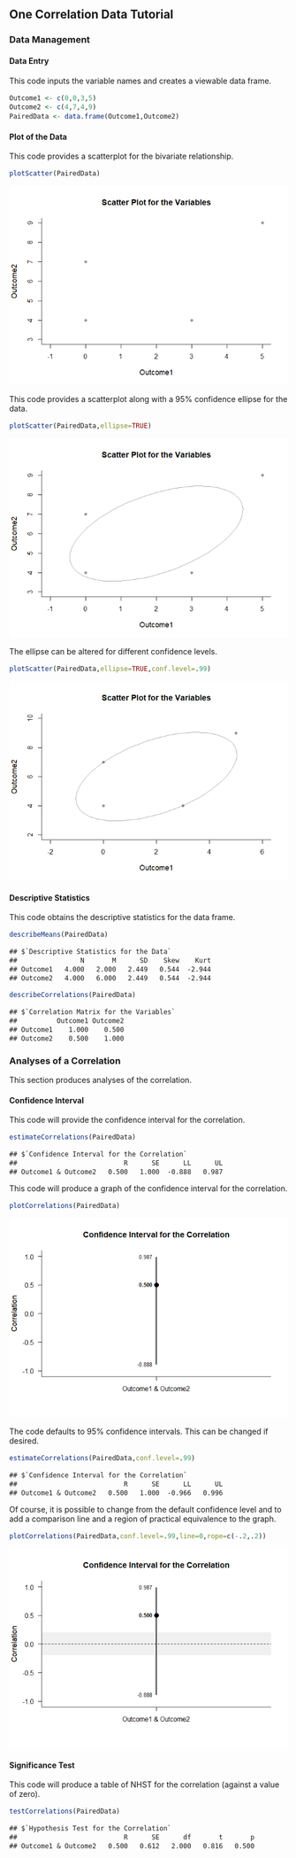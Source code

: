 
## One Correlation Data Tutorial

### Data Management

#### Data Entry

This code inputs the variable names and creates a viewable data frame.

```r
Outcome1 <- c(0,0,3,5)
Outcome2 <- c(4,7,4,9)
PairedData <- data.frame(Outcome1,Outcome2)
```

#### Plot of the Data

This code provides a scatterplot for the bivariate relationship.

```r
plotScatter(PairedData)
```

![](figures/PairedCorrelation-ScatterA-1.png)<!-- -->

This code provides a scatterplot along with a 95% confidence ellipse for the data.

```r
plotScatter(PairedData,ellipse=TRUE)
```

![](figures/PairedCorrelation-ScatterB-1.png)<!-- -->

The ellipse can be altered for different confidence levels.

```r
plotScatter(PairedData,ellipse=TRUE,conf.level=.99)
```

![](figures/PairedCorrelation-ScatterC-1.png)<!-- -->

#### Descriptive Statistics

This code obtains the descriptive statistics for the data frame.

```r
describeMeans(PairedData)
```

```
## $`Descriptive Statistics for the Data`
##                N       M      SD    Skew    Kurt
## Outcome1   4.000   2.000   2.449   0.544  -2.944
## Outcome2   4.000   6.000   2.449   0.544  -2.944
```

```r
describeCorrelations(PairedData)
```

```
## $`Correlation Matrix for the Variables`
##          Outcome1 Outcome2
## Outcome1    1.000    0.500
## Outcome2    0.500    1.000
```

### Analyses of a Correlation

This section produces analyses of the correlation.

#### Confidence Interval

This code will provide the confidence interval for the correlation.

```r
estimateCorrelations(PairedData)
```

```
## $`Confidence Interval for the Correlation`
##                           R      SE      LL      UL
## Outcome1 & Outcome2   0.500   1.000  -0.888   0.987
```

This code will produce a graph of the confidence interval for the correlation.

```r
plotCorrelations(PairedData)
```

![](figures/PairedCorrelation-A-1.png)<!-- -->

The code defaults to 95% confidence intervals. This can be changed if desired.

```r
estimateCorrelations(PairedData,conf.level=.99)
```

```
## $`Confidence Interval for the Correlation`
##                           R      SE      LL      UL
## Outcome1 & Outcome2   0.500   1.000  -0.966   0.996
```

Of course, it is possible to change from the default confidence level and to add a comparison line and a region of practical equivalence to the graph.

```r
plotCorrelations(PairedData,conf.level=.99,line=0,rope=c(-.2,.2))
```

![](figures/PairedCorrelation-B-1.png)<!-- -->

#### Significance Test

This code will produce a table of NHST for the correlation (against a value of zero).

```r
testCorrelations(PairedData)
```

```
## $`Hypothesis Test for the Correlation`
##                           R      SE      df       t       p
## Outcome1 & Outcome2   0.500   0.612   2.000   0.816   0.500
```
